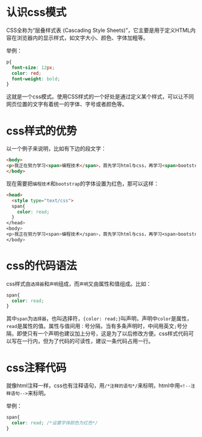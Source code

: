 # 认识css模式

CSS全称为“层叠样式表 (Cascading Style Sheets)”，它主要是用于定义HTML内容在浏览器内的显示样式，如文字大小、颜色、字体加粗等。

举例：

```css
p{
  font-size: 12px;
  color: red;
  font-weight: bold;
}
```

这就是一个css模式。使用CSS样式的一个好处是通过定义某个样式，可以让不同网页位置的文字有着统一的字体、字号或者颜色等。

# css样式的优势

以一个例子来说明，比如有下边的段文字：

```html
<body>
<p>我正在努力学习<span>编程技术</span>，首先学习html与css，再学习<span>bootstrap</span>知识。</p>
</body>
```

现在需要把`编程技术`和`bootstrap`的字体设置为红色，那可以这样：

```html
<head>
  <style type="text/css">
  span{
    color: read;
  }
</head>
<body>
<p>我正在努力学习<span>编程技术</span>，首先学习html与css，再学习<span>bootstrap</span>知识。</p>
</body>
```

# css的代码语法

css样式由`选择器`和`声明`组成，而`声明`又由属性和值组成。比如：

```css
span{
  color: read;
}
```

其中`span`为`选择器`，也叫选择符，`{color: read;}`叫声明，声明中`color`是属性，`read`是属性的值。属性与值间用`：`号分隔，当有多条声明时，中间用英文`;`号分隔，即使只有一个声明也建议加上分号，这是为了以后修改方便。css样式代码可以写在一行内，但为了代码的可读性，建议一条代码占用一行。

# css注释代码

就像html注释一样，css也有注释语句，用`/*注释的语句*/`来标明，html中用`<!--注释语句-->`来标明。

举例：

```css
span{
  color: read; /*设置字体颜色为红色*/
}
```
